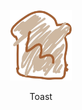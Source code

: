 <br />

<div align="center">
  
<img src="https://raw.githubusercontent.com/The-Toast/.github/main/assets/logo.png" width="100" />
<br />
<p>Toast</p>

</div>

<br />
